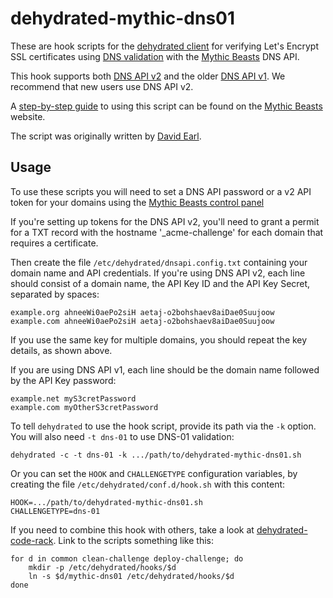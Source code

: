 dehydrated-mythic-dns01
=======================

These are hook scripts for the [dehydrated client](https://github.com/lukas2511/dehydrated)
for verifying Let's Encrypt SSL certificates using 
[DNS validation](https://letsencrypt.github.io/acme-spec/#rfc.section.7.4) with
the [Mythic Beasts](https://www.mythic-beasts.com) DNS API.

This hook supports both [DNS API v2](https://www.mythic-beasts.com/support/api/dnsv2) 
and the older [DNS API v1](https://www.mythic-beasts.com/support/api/dns). We recommend 
that new users use DNS API v2.

A [step-by-step guide](https://www.mythic-beasts.com/support/domains/letsencrypt_dns_01)
to using this script can be found on the [Mythic Beasts](https://www.mythic-beasts.com/)
website.

The script was originally written by [David Earl](https://github.com/davidearl).

Usage
-----

To use these scripts you will need to set a DNS API password or a v2 API token
for your domains using the [Mythic Beasts control panel](https://ctrlpanel.mythic-beasts.com)

If you're setting up tokens for the DNS API v2, you'll need to grant a permit for
a TXT record with the hostname '_acme-challenge' for each domain that requires a
certificate.

Then create the file `/etc/dehydrated/dnsapi.config.txt` containing your domain
name and API credentials.  If you're using DNS API v2, each line should consist
of a domain name, the API Key ID and the API Key Secret, separated by spaces:

````
example.org ahneeWi0aePo2siH aetaj-o2bohshaev8aiDae0Suujoow
example.com ahneeWi0aePo2siH aetaj-o2bohshaev8aiDae0Suujoow
````

If you use the same key for multiple domains, you should repeat the key details, as shown above.

If you are using DNS API v1, each line should be the domain name followed by the API Key password:

```
example.net myS3cretPassword
example.com myOtherS3cretPassword
```

To tell `dehydrated` to use the hook script, provide its path via the `-k`
option. You will also need `-t dns-01` to use DNS-01 validation:

````Shell
dehydrated -c -t dns-01 -k .../path/to/dehydrated-mythic-dns01.sh
````

Or you can set the `HOOK` and `CHALLENGETYPE` configuration variables, by
creating the file `/etc/dehydrated/conf.d/hook.sh` with this content:

````
HOOK=.../path/to/dehydrated-mythic-dns01.sh
CHALLENGETYPE=dns-01
````

If you need to combine this hook with others, take a look at
[dehydrated-code-rack](https://github.com/mythic-beasts/dehydrated-code-rack).
Link to the scripts something like this:

````Shell
for d in common clean-challenge deploy-challenge; do
    mkdir -p /etc/dehydrated/hooks/$d
    ln -s $d/mythic-dns01 /etc/dehydrated/hooks/$d
done
````
